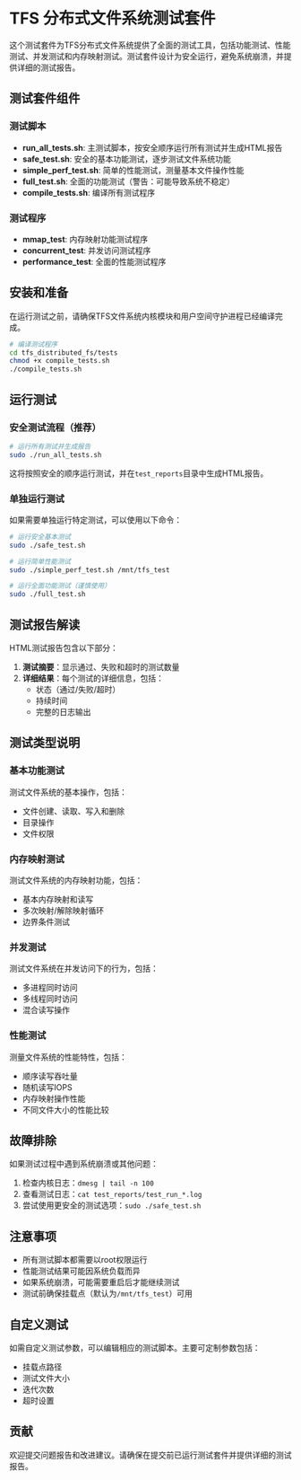 # TFS 分布式文件系统测试套件

这个测试套件为TFS分布式文件系统提供了全面的测试工具，包括功能测试、性能测试、并发测试和内存映射测试。测试套件设计为安全运行，避免系统崩溃，并提供详细的测试报告。

## 测试套件组件

### 测试脚本

- **run_all_tests.sh**: 主测试脚本，按安全顺序运行所有测试并生成HTML报告
- **safe_test.sh**: 安全的基本功能测试，逐步测试文件系统功能
- **simple_perf_test.sh**: 简单的性能测试，测量基本文件操作性能
- **full_test.sh**: 全面的功能测试（警告：可能导致系统不稳定）
- **compile_tests.sh**: 编译所有测试程序

### 测试程序

- **mmap_test**: 内存映射功能测试程序
- **concurrent_test**: 并发访问测试程序
- **performance_test**: 全面的性能测试程序

## 安装和准备

在运行测试之前，请确保TFS文件系统内核模块和用户空间守护进程已经编译完成。

```bash
# 编译测试程序
cd tfs_distributed_fs/tests
chmod +x compile_tests.sh
./compile_tests.sh
```

## 运行测试

### 安全测试流程（推荐）

```bash
# 运行所有测试并生成报告
sudo ./run_all_tests.sh
```

这将按照安全的顺序运行测试，并在`test_reports`目录中生成HTML报告。

### 单独运行测试

如果需要单独运行特定测试，可以使用以下命令：

```bash
# 运行安全基本测试
sudo ./safe_test.sh

# 运行简单性能测试
sudo ./simple_perf_test.sh /mnt/tfs_test

# 运行全面功能测试（谨慎使用）
sudo ./full_test.sh
```

## 测试报告解读

HTML测试报告包含以下部分：

1. **测试摘要**：显示通过、失败和超时的测试数量
2. **详细结果**：每个测试的详细信息，包括：
   - 状态（通过/失败/超时）
   - 持续时间
   - 完整的日志输出

## 测试类型说明

### 基本功能测试

测试文件系统的基本操作，包括：
- 文件创建、读取、写入和删除
- 目录操作
- 文件权限

### 内存映射测试

测试文件系统的内存映射功能，包括：
- 基本内存映射和读写
- 多次映射/解除映射循环
- 边界条件测试

### 并发测试

测试文件系统在并发访问下的行为，包括：
- 多进程同时访问
- 多线程同时访问
- 混合读写操作

### 性能测试

测量文件系统的性能特性，包括：
- 顺序读写吞吐量
- 随机读写IOPS
- 内存映射操作性能
- 不同文件大小的性能比较

## 故障排除

如果测试过程中遇到系统崩溃或其他问题：

1. 检查内核日志：`dmesg | tail -n 100`
2. 查看测试日志：`cat test_reports/test_run_*.log`
3. 尝试使用更安全的测试选项：`sudo ./safe_test.sh`

## 注意事项

- 所有测试脚本都需要以root权限运行
- 性能测试结果可能因系统负载而异
- 如果系统崩溃，可能需要重启后才能继续测试
- 测试前确保挂载点（默认为`/mnt/tfs_test`）可用

## 自定义测试

如需自定义测试参数，可以编辑相应的测试脚本。主要可定制参数包括：

- 挂载点路径
- 测试文件大小
- 迭代次数
- 超时设置

## 贡献

欢迎提交问题报告和改进建议。请确保在提交前已运行测试套件并提供详细的测试报告。